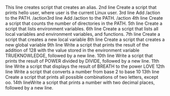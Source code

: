 This line creates script that creates an alias.
2nd line Create a script that prints hello user, where user is the current Linux user.
3rd line Add /action to the PATH. /action3rd line Add /action to the PATH. /action
4th line Create a script that counts the number of directories in the PATH.
5th line Create a script that lists environment variables.
6th line Create a script that lists all local variables and environment variables, and functions.
7th line Create a script that creates a new local variable
8th line Create a script that creates a new global variable
9th line Write a script that prints the result of the addition of 128 with the value stored in the environment variable TRUEKNOWLEDGE, followed by a new line.
10th line Write a script that prints the result of POWER divided by DIVIDE, followed by a new line.
11th line Write a script that displays the result of BREATH to the power LOVE
12th line Write a script that converts a number from base 2 to base 10
13th line Create a script that prints all possible combinations of two letters, except oo.
14th lineWrite a script that prints a number with two decimal places, followed by a new line.

